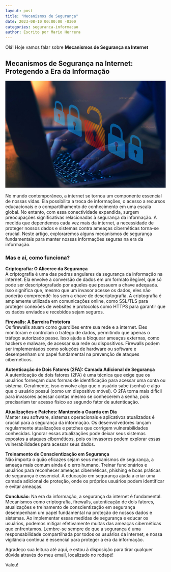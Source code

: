 ```yaml
---
layout: post
title: "Mecanismos de Segurança"
date: 2023-08-10 00:00:00 -0300
categories: seguranca-informacao
author: Escrito por Mario Herrera
---
```


Olá! Hoje vamos falar sobre **Mecanismos de Segurança na Internet**

## Mecanismos de Segurança na Internet: Protegendo a Era da Informação


![](https://github.com/mariopuebla17/blog/blob/main/_images/20230810/si.jpg?raw=true)

No mundo contemporâneo, a internet se tornou um componente essencial de nossas vidas. Ela possibilita a troca de informações, o acesso a recursos educacionais e o compartilhamento de conhecimento em uma escala global. No entanto, com essa conectividade expandida, surgem preocupações significativas relacionadas à segurança da informação. A medida que dependemos cada vez mais da internet, a necessidade de proteger nossos dados e sistemas contra ameaças cibernéticas torna-se crucial. Neste artigo, exploraremos alguns mecanismos de segurança fundamentais para manter nossas informações seguras na era da informação.

### Mas e aí, como funciona?

**Criptografia: O Alicerce da Segurança**  
A criptografia é uma das pedras angulares da segurança da informação na internet. Ela envolve a conversão de dados em um formato ilegível, que só pode ser descriptografado por aqueles que possuem a chave adequada. Isso significa que, mesmo que um invasor acesse os dados, eles não poderão compreendê-los sem a chave de descriptografia. A criptografia é amplamente utilizada em comunicações online, como SSL/TLS para proteger conexões de websites e protocolos como HTTPS para garantir que os dados enviados e recebidos sejam seguros.

**Firewalls: A Barreira Protetora**  
Os firewalls atuam como guardiões entre sua rede e a internet. Eles monitoram e controlam o tráfego de dados, permitindo que apenas o tráfego autorizado passe. Isso ajuda a bloquear ameaças externas, como hackers e malware, de acessar sua rede ou dispositivos. Firewalls podem ser implementados como soluções de hardware ou software e desempenham um papel fundamental na prevenção de ataques cibernéticos.

**Autenticação de Dois Fatores (2FA): Camada Adicional de Segurança**  
A autenticação de dois fatores (2FA) é uma técnica que exige que os usuários forneçam duas formas de identificação para acessar uma conta ou sistema. Geralmente, isso envolve algo que o usuário sabe (senha) e algo que o usuário possui (como um dispositivo móvel). O 2FA torna mais difícil para invasores acessar contas mesmo se conhecerem a senha, pois precisariam ter acesso físico ao segundo fator de autenticação.

**Atualizações e Patches: Mantendo a Guarda em Dia**  
Manter seu software, sistemas operacionais e aplicativos atualizados é crucial para a segurança da informação. Os desenvolvedores lançam regularmente atualizações e patches que corrigem vulnerabilidades conhecidas. Ignorar essas atualizações pode deixar seus sistemas expostos a ataques cibernéticos, pois os invasores podem explorar essas vulnerabilidades para acessar seus dados.

**Treinamento de Conscientização em Segurança**  
Não importa o quão eficazes sejam seus mecanismos de segurança, a ameaça mais comum ainda é o erro humano. Treinar funcionários e usuários para reconhecer ameaças cibernéticas, phishing e boas práticas de segurança é essencial. A educação em segurança ajuda a criar uma camada adicional de proteção, onde os próprios usuários podem identificar e evitar ameaças.

**Conclusão**: Na era da informação, a segurança da internet é fundamental. Mecanismos como criptografia, firewalls, autenticação de dois fatores, atualizações e treinamento de conscientização em segurança desempenham um papel fundamental na proteção de nossos dados e sistemas. Ao implementar essas medidas de segurança e educar os usuários, podemos mitigar efetivamente muitas das ameaças cibernéticas que enfrentamos. Lembre-se sempre de que a segurança é uma responsabilidade compartilhada por todos os usuários da internet, e nossa vigilância contínua é essencial para proteger a era da informação.  


Agradeço sua leitura até aqui, e estou à disposição para tirar qualquer dúvida através do meu email, localizado no rodapé!

Valeu!